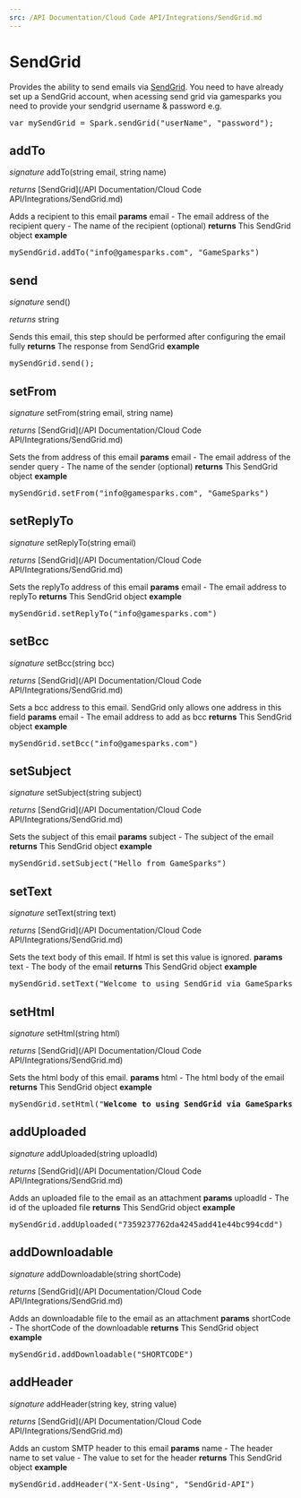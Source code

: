 ```yaml
---
src: /API Documentation/Cloud Code API/Integrations/SendGrid.md
---
```


# SendGrid

Provides the ability to send emails via <a href="http://sendgrid.com/">SendGrid</a>.
You need to have already set up a SendGrid account, when acessing send grid via gamesparks you need to provide your sendgrid username & password
e.g.
<pre rel="highlighter" code-brush="js" contenteditable="false">var mySendGrid = Spark.sendGrid("userName", "password");</pre>

## addTo
_signature_ addTo(string email, string name)</p>
_returns_ [SendGrid](/API Documentation/Cloud Code API/Integrations/SendGrid.md)</p>

Adds a recipient to this email
<b>params</b>
email - The email address of the recipient
query - The name of the recipient (optional)
<b>returns</b>
This SendGrid object
<b>example</b>
<pre rel="highlighter" code-brush="js" contenteditable="false">mySendGrid.addTo("info@gamesparks.com", "GameSparks")</pre>
## send
_signature_ send()</p>
_returns_ string</p>

Sends this email, this step should be performed after configuring the email fully
<b>returns</b>
The response from SendGrid
<b>example</b>
<pre rel="highlighter" code-brush="js" contenteditable="false">mySendGrid.send();</pre>
## setFrom
_signature_ setFrom(string email, string name)</p>
_returns_ [SendGrid](/API Documentation/Cloud Code API/Integrations/SendGrid.md)</p>

Sets the from address of this email
<b>params</b>
email - The email address of the sender
query - The name of the sender (optional)
<b>returns</b>
This SendGrid object
<b>example</b>
<pre rel="highlighter" code-brush="js" contenteditable="false">mySendGrid.setFrom("info@gamesparks.com", "GameSparks")</pre>
## setReplyTo
_signature_ setReplyTo(string email)</p>
_returns_ [SendGrid](/API Documentation/Cloud Code API/Integrations/SendGrid.md)</p>

Sets the replyTo address of this email
<b>params</b>
email - The email address to replyTo
<b>returns</b>
This SendGrid object
<b>example</b>
<pre rel="highlighter" code-brush="js" contenteditable="false">mySendGrid.setReplyTo("info@gamesparks.com")</pre>
## setBcc
_signature_ setBcc(string bcc)</p>
_returns_ [SendGrid](/API Documentation/Cloud Code API/Integrations/SendGrid.md)</p>

Sets a bcc address to this email. SendGrid only allows one address in this field
<b>params</b>
email - The email address to add as bcc
<b>returns</b>
This SendGrid object
<b>example</b>
<pre rel="highlighter" code-brush="js" contenteditable="false">mySendGrid.setBcc("info@gamesparks.com")</pre>
## setSubject
_signature_ setSubject(string subject)</p>
_returns_ [SendGrid](/API Documentation/Cloud Code API/Integrations/SendGrid.md)</p>

Sets the subject of this email
<b>params</b>
subject - The subject of the email
<b>returns</b>
This SendGrid object
<b>example</b>
<pre rel="highlighter" code-brush="js" contenteditable="false">mySendGrid.setSubject("Hello from GameSparks")</pre>
## setText
_signature_ setText(string text)</p>
_returns_ [SendGrid](/API Documentation/Cloud Code API/Integrations/SendGrid.md)</p>

Sets the text body of this email. If html is set this value is ignored.
<b>params</b>
text - The body of the email
<b>returns</b>
This SendGrid object
<b>example</b>
<pre rel="highlighter" code-brush="js" contenteditable="false">mySendGrid.setText("Welcome to using SendGrid via GameSparks")</pre>
## setHtml
_signature_ setHtml(string html)</p>
_returns_ [SendGrid](/API Documentation/Cloud Code API/Integrations/SendGrid.md)</p>

Sets the html body of this email.
<b>params</b>
html - The html body of the email
<b>returns</b>
This SendGrid object
<b>example</b>
<pre rel="highlighter" code-brush="js" contenteditable="false">mySendGrid.setHtml("<b>Welcome to using SendGrid via GameSparks</b>")</pre>
## addUploaded
_signature_ addUploaded(string uploadId)</p>
_returns_ [SendGrid](/API Documentation/Cloud Code API/Integrations/SendGrid.md)</p>

Adds an uploaded file to the email as an attachment
<b>params</b>
uploadId - The id of the uploaded file
<b>returns</b>
This SendGrid object
<b>example</b>
<pre rel="highlighter" code-brush="js" contenteditable="false">mySendGrid.addUploaded("7359237762da4245add41e44bc994cdd")</pre>
## addDownloadable
_signature_ addDownloadable(string shortCode)</p>
_returns_ [SendGrid](/API Documentation/Cloud Code API/Integrations/SendGrid.md)</p>

Adds an downloadable file to the email as an attachment
<b>params</b>
shortCode - The shortCode of the downloadable
<b>returns</b>
This SendGrid object
<b>example</b>
<pre rel="highlighter" code-brush="js" contenteditable="false">mySendGrid.addDownloadable("SHORTCODE")</pre>
## addHeader
_signature_ addHeader(string key, string value)</p>
_returns_ [SendGrid](/API Documentation/Cloud Code API/Integrations/SendGrid.md)</p>

Adds an custom SMTP header to this email
<b>params</b>
name - The header name to set
value - The value to set for the header
<b>returns</b>
This SendGrid object
<b>example</b>
<pre rel="highlighter" code-brush="js" contenteditable="false">mySendGrid.addHeader("X-Sent-Using", "SendGrid-API")</pre>
